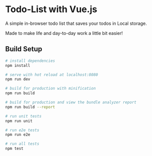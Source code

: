 # Todo-List with Vue.js 

A simple in-browser todo list that saves your todos in Local storage.

Made to make life and day-to-day work a little bit easier! 

## Build Setup

``` bash
# install dependencies
npm install

# serve with hot reload at localhost:8080
npm run dev

# build for production with minification
npm run build

# build for production and view the bundle analyzer report
npm run build --report

# run unit tests
npm run unit

# run e2e tests
npm run e2e

# run all tests
npm test
```
